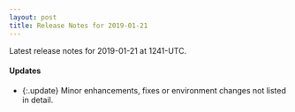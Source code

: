 ```yaml
---
layout: post
title: Release Notes for 2019-01-21
---
```


Latest release notes for 2019-01-21 at 1241-UTC.

<div class='updates' markdown='1'>

#### Updates

- {:.update} Minor enhancements, fixes or environment changes not listed in detail.

</div>


